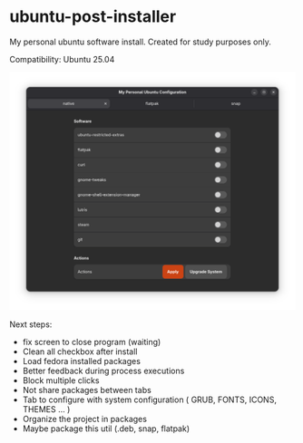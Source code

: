# ubuntu-post-installer
My personal ubuntu software install. 
Created for study purposes only.


Compatibility: Ubuntu 25.04

![screenshot](images/screen.png)

Next steps:
- fix screen to close program (waiting)
- Clean all checkbox after install
- Load fedora installed packages
- Better feedback during process executions
- Block multiple clicks
- Not share packages between tabs
- Tab to configure with system configuration ( GRUB, FONTS, ICONS, THEMES ... )
- Organize the project in packages
- Maybe package this util (.deb, snap, flatpak)
